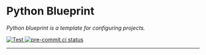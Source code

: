 # Python Blueprint

*Python blueprint is a template for configuring projects.*

<a href="https://github.com/vagmcs/python-blueprint/actions/workflows/tester.yml" target="_blank">
    <img src="https://github.com/vagmcs/python-blueprint/actions/workflows/tester.yml/badge.svg?event=push&branch=main" alt="Test">
</a>
<a href="https://results.pre-commit.ci/latest/github/vagmcs/python-blueprint/main" target="_blank">
    <img src="https://results.pre-commit.ci/badge/github/vagmcs/python-blueprint/main.svg" alt="pre-commit.ci status">
</a>

---
